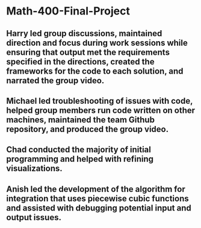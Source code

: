 # Math-400-Final-Project
## Harry led group discussions, maintained direction and focus during work sessions while ensuring that output met the requirements specified in the directions, created the frameworks for the code to each solution, and narrated the group video.
## Michael led troubleshooting of issues with code, helped group members run code written on other machines, maintained the team Github repository, and produced the group video.
## Chad conducted the majority of initial programming and helped with refining visualizations.
## Anish led the development of the algorithm for integration that uses piecewise cubic functions and assisted with debugging potential input and output issues.
